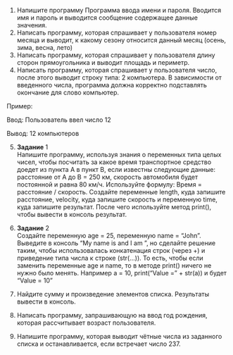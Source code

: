1. Напишите программу Программа ввода имени и пароля. 
Вводится имя и пароль и выводится сообщение содержащее данные значения.
2. Написать программу, которая спрашивает у пользователя номер месяца и выводит, 
к какому сезону относится данный месяц (осень, зима, весна, лето)
3. Написать программу, которая спрашивает у пользователя длину сторон прямоугольника и выводит площадь и периметр.
4. Написать программу, которая спрашивает у пользователя число, после этого выводит строку типа: 2 компьютера. В зависимости от введенного числа, программа должна корректно подставлять окончание для слово компьютер.

Пример:

Ввод: Пользователь ввел число 12

Вывод: 12 компьютеров

5. **Задание** 1\
Напишите программу, используя знания о переменных типа целых чисел, чтобы посчитать за
какое время транспортное средство доедет из пункта А в пункт В, если известны следующие
данные: расстояние от А до В = 250 км, скорость автомобиля будет постоянной и равна 80 км/ч.
Используйте формулу: Время = расстояние / скорость. Создайте переменные length, куда
запишите расстояние, velocity, куда запишите скорость и переменную time, куда запишите
результат. После чего используйте метод print(), чтобы вывести в консоль результат.


6. **Задание** 2 \
Создайте переменную age = 25, переменную name = “John”. Выведите в консоль “My name is
<name> and I am <age>”, но сделайте решение таким, чтобы использовалась конкатенация
строк (через +) и приведение типа числа к строке (str(...)). То есть, чтобы если заменить
переменные age и name, то в методе print() ничего не нужно было менять. Например a = 10,
print(“Value =” + str(a)) и будет “Value = 10”
 
7. Найдите сумму и произведение элементов списка. Результаты вывести в консоль.
8. Написать программу, запрашивающую на ввод год рождения, которая рассчитывает возраст пользователя.
9. Напишите программу, которая выводит чётные числа из заданного списка и останавливается, если встречает число 237.